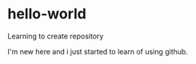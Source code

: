 # hello-world
Learning to create repository

I'm new here and i just started to learn of using github.
